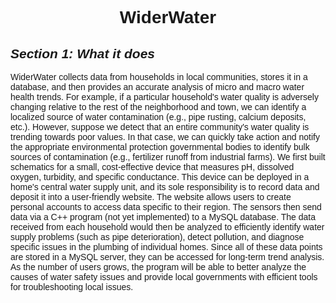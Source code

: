 <h1 align="center" style="font-family: 'Raleway', sans-serif";" >WiderWater</h1>

<span style="font-family: 'Raleway', sans-serif">

## *Section 1: What it does*
WiderWater collects data from households in local communities, stores it in a database, and then provides an accurate analysis of micro and macro water health trends. For example, if a particular household's water quality is adversely changing relative to the rest of the neighborhood and town, we can identify a localized source of water contamination (e.g., pipe rusting, calcium deposits, etc.). However, suppose we detect that an entire community's water quality is trending towards poor values. In that case, we can quickly take action and notify the appropriate environmental protection governmental bodies to identify bulk sources of contamination (e.g., fertilizer runoff from industrial farms). We first built schematics for a small, cost-effective device that measures pH, dissolved oxygen, turbidity, and specific conductance. This device can be deployed in a home's central water supply unit, and its sole responsibility is to record data and deposit it into a user-friendly website. The website allows users to create personal accounts to access data specific to their region. The sensors then send data via a C++ program (not yet implemented) to a MySQL database. The data received from each household would then be analyzed to efficiently identify water supply problems (such as pipe deterioration), detect pollution, and diagnose specific issues in the plumbing of individual homes. Since all of these data points are stored in a MySQL server, they can be accessed for long-term trend analysis. As the number of users grows, the program will be able to better analyze the causes of water safety issues and provide local governments with efficient tools for troubleshooting local issues.

</span>